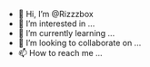 - 👋 Hi, I’m @Rizzzbox
- 👀 I’m interested in ...
- 🌱 I’m currently learning ...
- 💞️ I’m looking to collaborate on ...
- 📫 How to reach me ...

<!---
Rizzzbox/Rizzzbox is a ✨ special ✨ repository because its `README.md` (this file) appears on your GitHub profile.
You can click the Preview link to take a look at your changes.
--->
